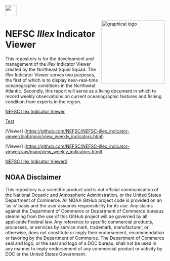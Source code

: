 <a align="left" href="https://github.com/Openscapes/2021-noaa-nmfs"><img src="https://github.githubassets.com/images/modules/logos_page/GitHub-Mark.png" width="35px"></a>

<img src="https://github.com/khyde/SquidSquad/blob/main/images/SquidSquadV1.png?raw=true" alt="graphical logo" width=200 height=200 align="right">

# NEFSC *Illex* Indicator Viewer
This repository is for the development and management of the *Illex* Indicator Viewer created by the Northeast Squid Squad. The *Illex* Indicator Viewer serves two purposes, the first of which is to display near-real-time oceanographic conditions in the Northwest Atlantic. Secondly, this report will serve as a living document in which to record weekly observations on current oceanographic features and fishing condition from experts in the region.  


<a href="https://nefsc.github.io/NEFSC-illex_indicator-viewer/view_weekly_indicators.html" target="_blank"> NEFSC Illex Indicator Viewer </a>

<a href="https://ssalois1.github.io/preliminary_results/index.html" target="_blank"> Test </a>

[Viewer] (https://github.com/NEFSC/NEFSC-illex_indicator-viewer/blob/main/view_weekly_indicators.html)

[Viewer] (https://github.com/NEFSC/NEFSC-illex_indicator-viewer/raw/main/view_weekly_indicators.html)

<a href="https://nefsc.github.io/NEFSC-illex_indicator_viewer/view_weekly_indicators.html" target="_blank"> NEFSC Illex Indicator Viewer2 </a>


## NOAA Disclaimer
This repository is a scientific product and is not official communication of the National Oceanic and Atmospheric Administration, or the United States Department of Commerce. All NOAA GitHub project code is provided on an ‘as is’ basis and the user assumes responsibility for its use. Any claims against the Department of Commerce or Department of Commerce bureaus stemming from the use of this GitHub project will be governed by all applicable Federal law. Any reference to specific commercial products, processes, or services by service mark, trademark, manufacturer, or otherwise, does not constitute or imply their endorsement, recommendation or favoring by the Department of Commerce. The Department of Commerce seal and logo, or the seal and logo of a DOC bureau, shall not be used in any manner to imply endorsement of any commercial product or activity by DOC or the United States Government.
